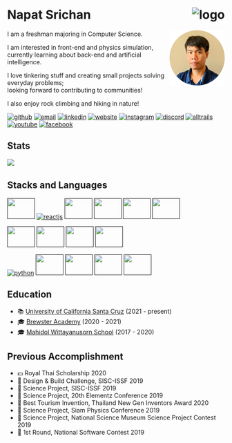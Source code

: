# Napat Srichan <a href="https://napatsc.com"><img alt="logo" align="right" src="https://raw.githubusercontent.com/anonymaew/ns-logo/master/ns-logo-32-w.svg"></a>

[<img alt="profile" width="128px" height="128px" align="right" src="https://raw.githubusercontent.com/anonymaew/anonymaew/master/src/profile.png"/>]()

I am a freshman majoring in Computer Science.

I am interested in front-end and physics simulation,  
currently learning about back-end and artificial intelligence.

I love tinkering stuff and creating small projects solving everyday problems;  
looking forward to contributing to communities!

I also enjoy rock climbing and hiking in nature!

[![github](https://img.shields.io/badge/GitHub-181717?style=flat&logo=github&logoColor=white)](https://github.com/anonymaew)
[![email](https://img.shields.io/badge/Email-EA4335?style=flat&logo=gmail&logoColor=white)](mailto:contact@napatsc.com)
[![linkedin](https://img.shields.io/badge/LinkedIn-0A66C2?style=flat&logo=linkedin&logoColor=white)](https://www.linkedin.com/in/napat-srichan-9918a9201/)
[![website](https://img.shields.io/badge/Website-orange?style=flat&logo=react&logoColor=white)](https://napatsc.com/)
[![instagram](https://img.shields.io/badge/Instagram-E4405F?style=flat&logo=instagram&logoColor=white)](https://www.instagram.com/napatsc/)
[![discord](https://img.shields.io/badge/Discord-5865F2?style=flat&logo=discord&logoColor=white)](https://discord.com/users/487858091027726337)
[![alltrails](https://img.shields.io/badge/AllTrails-428813?style=flat&logo=alltrails&logoColor=white)](https://www.alltrails.com/members/napat-srichan/)
[![youtube](https://img.shields.io/badge/YouTube-FF0000?style=flat&logo=youtube&logoColor=white)](https://www.youtube.com/channel/UCKsubUClYp0qHu9fXLHUb_Q)
[![facebook](https://img.shields.io/badge/Facebook-1877F2?style=flat&logo=facebook&logoColor=white)](https://www.facebook.com/napatsc01/)

## Stats

<img width="420px" src="https://napatsc.appspot.com/github-languages-stats?day=20210129">

## Stacks and Languages

[<img alt="" width="64px" height="48px" fill="white" src="https://cdn.jsdelivr.net/gh/devicons/devicon/icons/nextjs/nextjs-original.svg"/>]()
[<img alt="reactjs" width="64px" height="48px" src="https://cdn.jsdelivr.net/gh/devicons/devicon/icons/react/react-original.svg"/>]()
[<img alt="" width="64px" height="48px" src="https://cdn.jsdelivr.net/gh/devicons/devicon/icons/typescript/typescript-original.svg"/>]()
[<img alt="" width="64px" height="48px" src="https://cdn.jsdelivr.net/gh/devicons/devicon/icons/javascript/javascript-original.svg"/>]()
[<img alt="" width="64px" height="48px" src="https://cdn.jsdelivr.net/gh/devicons/devicon/icons/html5/html5-original.svg"/>]()
[<img alt="" width="64px" height="48px" src="https://cdn.jsdelivr.net/gh/devicons/devicon/icons/css3/css3-original.svg"/>]()

[<img alt="" width="64px" height="48px" src="https://cdn.jsdelivr.net/gh/devicons/devicon/icons/git/git-original.svg"/>]()
[<img alt="" width="64px" height="48px" src="https://cdn.jsdelivr.net/gh/devicons/devicon/icons/firebase/firebase-plain.svg"/>]()
[<img alt="" width="64px" height="48px" src="https://cdn.jsdelivr.net/gh/devicons/devicon/icons/nodejs/nodejs-original.svg"/>]()
[<img alt="" width="64px" height="48px" src="https://cdn.jsdelivr.net/gh/devicons/devicon/icons/npm/npm-original-wordmark.svg"/>]()

[<img alt="python" width="64px" height="48px" src="https://cdn.jsdelivr.net/gh/devicons/devicon/icons/python/python-original.svg"/>]()
[<img alt="" width="64px" height="48px" src="https://cdn.jsdelivr.net/gh/devicons/devicon/icons/c/c-original.svg"/>]()
[<img alt="" width="64px" height="48px" src="https://cdn.jsdelivr.net/gh/devicons/devicon/icons/cplusplus/cplusplus-original.svg"/>]()
[<img alt="" width="64px" height="48px" src="https://cdn.jsdelivr.net/gh/devicons/devicon/icons/java/java-original.svg"/>]()
[<img alt="" width="64px" height="48px" src="https://cdn.jsdelivr.net/gh/devicons/devicon/icons/processing/processing-original.svg"/>]()

<!--
## Projects

## Blogs
-->

## Education

- :books: [University of California Santa Cruz](https://www.ucsc.edu/) (2021 - present)
- :mortar_board: [Brewster Academy](https://www.brewsteracademy.org/) (2020 - 2021)
- :mortar_board: [Mahidol Wittayanusorn School](https://www.mwit.ac.th/) (2017 - 2020)

## Previous Accomplishment

- :dollar: Royal Thai Scholarship 2020
- :1st_place_medal: Design & Build Challenge, SISC-ISSF 2019
- :tipping_hand_person: Science Project, SISC-ISSF 2019
- :2nd_place_medal: Science Project, 20th Elementz Conference 2019
- :3rd_place_medal: Best Tourism Invention, Thailand New Gen Inventors Award 2020
- :tipping_hand_person: Science Project, Siam Physics Conference 2019
- :2nd_place_medal: Science Project, National Science Museum Science Project Contest 2019
- :tipping_hand_person: 1st Round, National Software Contest 2019
